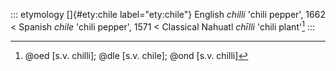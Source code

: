 ::: etymology
[]{#ety:chile label="ety:chile"} English *chilli* 'chili pepper', 1662
\< Spanish *chile* 'chili pepper', 1571 \< Classical Nahuatl *chīlli*
'chili plant'[^1]
:::

[^1]: @oed [s.v. chilli]; @dle [s.v. chile]; @ond [s.v. chilli]
